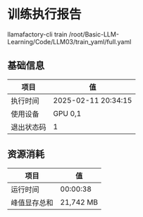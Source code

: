 # 训练执行报告
llamafactory-cli train /root/Basic-LLM-Learning/Code/LLM03/train_yaml/full.yaml
## 基础信息
| 项目        | 值                           |
|-------------|------------------------------|
| 执行时间    | 2025-02-11 20:34:15 |
| 使用设备    | GPU 0,1          |
| 退出状态码  | 1                   |

## 资源消耗
| 项目         | 值              |
|--------------|-----------------|
| 运行时间     | 00:00:38     |
| 峰值显存总和 | 21,742 MB       |
